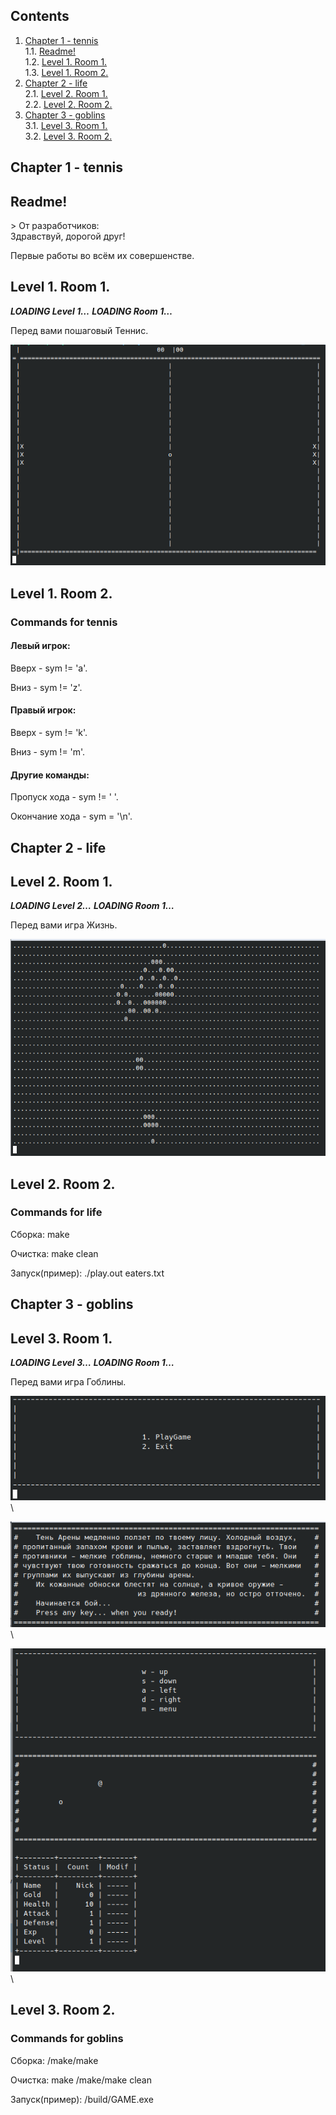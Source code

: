 ## Contents

1. [Chapter 1 - tennis](#chapter-i) \
    1.1. [Readme!](#readme)\
    1.2. [Level 1. Room 1.](#level-1-room-1)\
    1.3. [Level 1. Room 2.](#level-1-room-2)
2. [Chapter 2 - life](#chapter-i) \
    2.1. [Level 2. Room 1.](#level-2-room-1)\
    2.2. [Level 2. Room 2.](#level-2-room-2)
3. [Chapter 3 - goblins](#chapter-i) \
    3.1. [Level 3. Room 1.](#level-3-room-1)\
    3.2. [Level 3. Room 2.](#level-3-room-2)

## Chapter 1 - tennis

## Readme!

\>
От разработчиков: \
Здравствуй, дорогой друг!


Первые работы во всём их совершенстве.


## Level 1. Room 1.

***LOADING Level 1…***
***LOADING Room 1…***

Перед вами пошаговый Теннис.

![Иллюстрация к игре 1](images/tennis.png)

## Level 1. Room 2.

<h3 id="Commands" >Commands for tennis</h3>

<h4 id="left" >Левый игрок:</h4>
Вверх - sym != 'a'.

Вниз - sym != 'z'.
<h4 id="right" >Правый игрок:</h4>
Вверх - sym != 'k'.

Вниз - sym != 'm'.
<h4 id="other" >Другие команды:</h4>
Пропуск хода - sym != ' '.

Окончание хода - sym = '\n'.

## Chapter 2 - life

## Level 2. Room 1.

***LOADING Level 2…***
***LOADING Room 1…***

Перед вами игра Жизнь.

![Иллюстрация к игре 2](images/life.png)

## Level 2. Room 2.

<h3 id="Commands" >Commands for life</h3>

Сборка: make

Очистка: make clean

Запуск(пример): ./play.out eaters.txt

## Chapter 3 - goblins

## Level 3. Room 1.

***LOADING Level 3…***
***LOADING Room 1…***

Перед вами игра Гоблины.

![Иллюстрация к игре 3.1](images/goblins1.png)\

![Иллюстрация к игре 3.1](images/goblins2.png)\

![Иллюстрация к игре 3.1](images/goblins3.png)\

## Level 3. Room 2.

<h3 id="Commands" >Commands for goblins</h3>

Сборка: /make/make

Очистка: make /make/make clean

Запуск(пример): /build/GAME.exe

